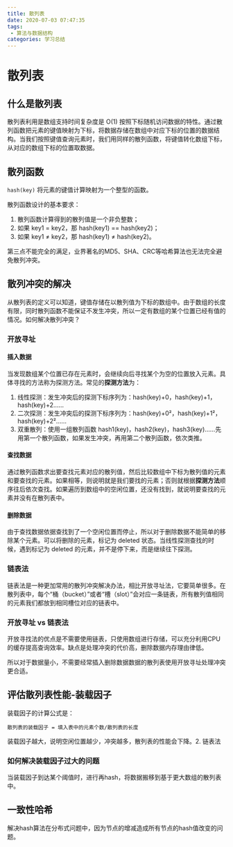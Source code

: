 ```yaml
---
title: 散列表
date: 2020-07-03 07:47:35
tags:
 - 算法与数据结构 
categories: 学习总结
---
```

# 散列表

## 什么是散列表

散列表利用是数组支持时间复杂度是 O(1) 按照下标随机访问数据的特性。通过散列函数把元素的键值映射为下标，将数据存储在数组中对应下标的位置的数据结构。当我们按照键值查询元素时，我们用同样的散列函数，将键值转化数组下标，从对应的数组下标的位置取数据。
<!-- more -->
## 散列函数

`hash(key)` 将元素的键值计算映射为一个整型的函数。

散列函数设计的基本要求：

1. 散列函数计算得到的散列值是一个非负整数；
2. 如果 key1 = key2，那 hash(key1) == hash(key2)；
3. 如果 key1 ≠ key2，那 hash(key1) ≠ hash(key2)。

第三点不能完全的满足，业界著名的MD5、SHA、CRC等哈希算法也无法完全避免散列冲突。

## 散列冲突的解决

从散列表的定义可以知道，键值存储在以散列值为下标的数组中。由于数组的长度有限，同时散列函数不能保证不发生冲突，所以一定有数组的某个位置已经有值的情况。如何解决散列冲突？

### 开放寻址

#### 插入数据

当发现数组某个位置已存在元素时，会继续向后寻找某个为空的位置放入元素。具体寻找的方法称为探测方法。常见的**探测方法**为：

1. 线性探测：发生冲突后的探测下标序列为：hash(key)+0，hash(key)+1，hash(key)+2……
2. 二次探测：发生冲突后的探测下标序列为：hash(key)+0²，hash(key)+1²，hash(key)+2²……
3. 双重散列：使用一组散列函数 hash1(key)，hash2(key)，hash3(key)……先用第一个散列函数，如果发生冲突，再用第二个散列函数，依次类推。

#### 查找数据

通过散列函数求出要查找元素对应的散列值，然后比较数组中下标为散列值的元素和要查找的元素。如果相等，则说明就是我们要找的元素；否则就根据**探测方法**顺序往后依次查找。如果遍历到数组中的空闲位置，还没有找到，就说明要查找的元素并没有在散列表中。

#### 删除数据

由于查找数据依据查找到了一个空闲位置而停止，所以对于删除数据不能简单的移除某个元素。可以将删除的元素，标记为 deleted 状态。当线性探测查找的时候，遇到标记为 deleted 的元素，并不是停下来，而是继续往下探测。

### 链表法

链表法是一种更加常用的散列冲突解决办法，相比开放寻址法，它要简单很多。在散列表中，每个“桶（bucket）”或者“槽（slot）”会对应一条链表，所有散列值相同的元素我们都放到相同槽位对应的链表中。

### 开放寻址 vs 链表法

开放寻找法的优点是不需要使用链表，只使用数组进行存储，可以充分利用CPU的缓存提高查询效率。缺点是处理冲突的代价高，删除数据内存理由律低。

所以对于数据量小，不需要经常插入删除数据数据的散列表使用开放寻址处理冲突更合适。

## 评估散列表性能-装载因子

装载因子的计算公式是：

```散列表的装载因子 = 填入表中的元素个数/散列表的长度```

装载因子越大，说明空闲位置越少，冲突越多，散列表的性能会下降。2. 链表法

### 如何解决装载因子过大的问题

当装载因子到达某个阈值时，进行再hash，将数据搬移到基于更大数组的散列表中。

## 一致性哈希

解决hash算法在分布式问题中，因为节点的增减造成所有节点的hash值改变的问题。